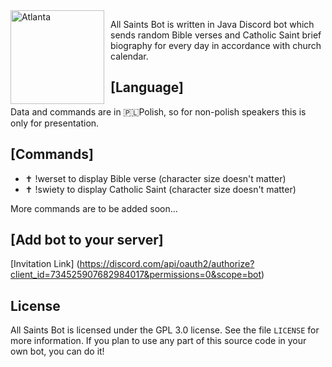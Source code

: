 <img width="150" height="150" align="left" style="float: left; margin: 0 10px 0 0;" alt="Atlanta" src="https://scontent-waw1-1.xx.fbcdn.net/v/t31.0-8/p960x960/16423050_240961743019863_6561533960308524700_o.jpg?_nc_cat=106&_nc_sid=85a577&_nc_ohc=7ldUHeHzt5AAX_bIILL&_nc_ht=scontent-waw1-1.xx&_nc_tp=6&oh=f2e15f7e11ad88ae7aa3bd9b57a88a59&oe=5F4F75AE">

All Saints Bot is written in Java Discord bot which sends random Bible verses and Catholic Saint brief biography for every day in accordance with church calendar.

## [Language]

Data and commands are in 🇵🇱Polish, so for non-polish speakers this is only for presentation.

## [Commands]

* ✝️ !werset to display Bible verse (character size doesn't matter)
* ✝️ !swiety to display Catholic Saint (character size doesn't matter)

More commands are to be added soon...

## [Add bot to your server]

[Invitation Link] (https://discord.com/api/oauth2/authorize?client_id=734525907682984017&permissions=0&scope=bot)

## License

All Saints Bot is licensed under the GPL 3.0 license. See the file `LICENSE` for more information. If you plan to use any part of this source code in your own bot, you can do it! 
